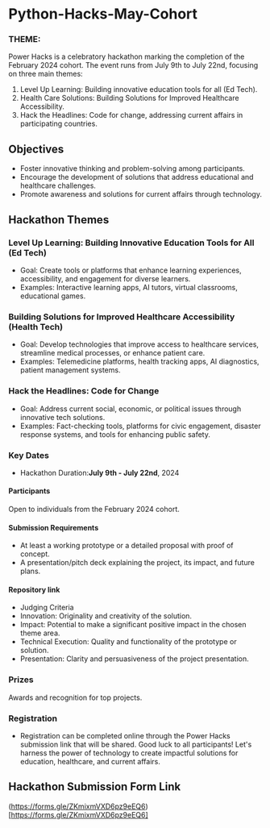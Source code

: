 # Python-Hacks-May-Cohort
### THEME:

Power Hacks is a celebratory hackathon marking the completion of the February 2024 cohort. The event runs from July 9th to July 22nd, focusing on three main themes:

1. Level Up Learning: Building innovative education tools for all (Ed Tech).
2. Health Care Solutions: Building Solutions for Improved Healthcare Accessibility.
3. Hack the Headlines: Code for change, addressing current affairs in participating countries.


## Objectives
- Foster innovative thinking and problem-solving among participants.
- Encourage the development of solutions that address educational and healthcare challenges.
- Promote awareness and solutions for current affairs through technology.

## Hackathon Themes
### Level Up Learning: Building Innovative Education Tools for All (Ed Tech)

- Goal: Create tools or platforms that enhance learning experiences, accessibility, and engagement for diverse learners.
- Examples: Interactive learning apps, AI tutors, virtual classrooms, educational games.

### Building Solutions for Improved Healthcare Accessibility (Health Tech)

- Goal: Develop technologies that improve access to healthcare services, streamline medical processes, or enhance patient care.
- Examples: Telemedicine platforms, health tracking apps, AI diagnostics, patient management systems.

### Hack the Headlines: Code for Change
- Goal: Address current social, economic, or political issues through innovative tech solutions.
- Examples: Fact-checking tools, platforms for civic engagement, disaster response systems, and tools for enhancing public safety.

### Key Dates
- Hackathon Duration:**July 9th - July 22nd**, 2024

#### Participants
Open to individuals from the February 2024 cohort.

#### Submission Requirements
- At least a working prototype or a detailed proposal with proof of concept.
- A presentation/pitch deck explaining the project, its impact, and future plans.

#### Repository link
- Judging Criteria
- Innovation: Originality and creativity of the solution.
- Impact: Potential to make a significant positive impact in the chosen theme area.
- Technical Execution: Quality and functionality of the prototype or solution.
- Presentation: Clarity and persuasiveness of the project presentation.

### Prizes
Awards and recognition for top projects.

### Registration
- Registration can be completed online through the Power Hacks submission link that will be shared.
Good luck to all participants! Let's harness the power of technology to create impactful solutions for education, healthcare, and current affairs.

## Hackathon Submission Form Link
(https://forms.gle/ZKmixmVXD6pz9eEQ6)[https://forms.gle/ZKmixmVXD6pz9eEQ6]
